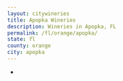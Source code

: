 ```yaml
---
layout: citywineries
title: Apopka Wineries
description: Wineries in Apopka, FL
permalink: /fl/orange/apopka/
state: fl
county: orange
city: apopka
---
```

-
